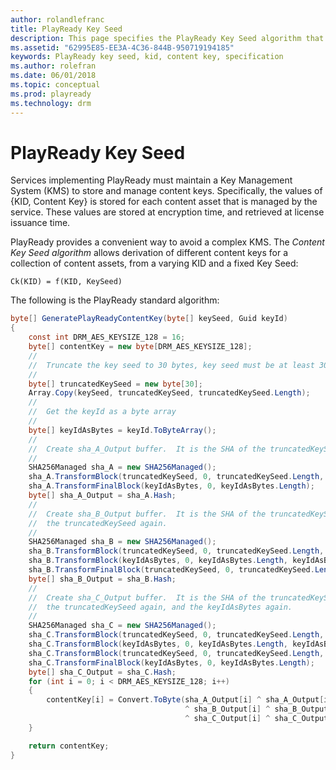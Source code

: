 ```yaml
---
author: rolandlefranc
title: PlayReady Key Seed
description: This page specifies the PlayReady Key Seed algorithm that allows diverisfy content keys based on a KID.
ms.assetid: "62995E85-EE3A-4C36-844B-950719194185"
keywords: PlayReady key seed, kid, content key, specification
ms.author: rolefran
ms.date: 06/01/2018
ms.topic: conceptual
ms.prod: playready
ms.technology: drm
---
```



# PlayReady Key Seed

Services implementing PlayReady must maintain a Key Management System (KMS) to store and manage content keys. Specifically, the values of {KID, Content Key} is stored for each content asset that is managed by the service. These values are stored at encryption time, and retrieved at license issuance time.

PlayReady provides a convenient way to avoid a complex KMS. The *Content Key Seed algorithm* allows derivation of different content keys for a collection of content assets, from a varying KID and a fixed Key Seed:

  `Ck(KID) = f(KID, KeySeed)`

The following is the PlayReady standard algorithm:

```cs
byte[] GeneratePlayReadyContentKey(byte[] keySeed, Guid keyId)
{
    const int DRM_AES_KEYSIZE_128 = 16;
    byte[] contentKey = new byte[DRM_AES_KEYSIZE_128];
    //
    //  Truncate the key seed to 30 bytes, key seed must be at least 30 bytes long.
    //
    byte[] truncatedKeySeed = new byte[30];
    Array.Copy(keySeed, truncatedKeySeed, truncatedKeySeed.Length);
    //
    //  Get the keyId as a byte array
    //
    byte[] keyIdAsBytes = keyId.ToByteArray();
    //
    //  Create sha_A_Output buffer.  It is the SHA of the truncatedKeySeed and the keyIdAsBytes
    //
    SHA256Managed sha_A = new SHA256Managed();
    sha_A.TransformBlock(truncatedKeySeed, 0, truncatedKeySeed.Length, truncatedKeySeed, 0);
    sha_A.TransformFinalBlock(keyIdAsBytes, 0, keyIdAsBytes.Length);
    byte[] sha_A_Output = sha_A.Hash;
    //
    //  Create sha_B_Output buffer.  It is the SHA of the truncatedKeySeed, the keyIdAsBytes, and
    //  the truncatedKeySeed again.
    //
    SHA256Managed sha_B = new SHA256Managed();
    sha_B.TransformBlock(truncatedKeySeed, 0, truncatedKeySeed.Length, truncatedKeySeed, 0);
    sha_B.TransformBlock(keyIdAsBytes, 0, keyIdAsBytes.Length, keyIdAsBytes, 0);
    sha_B.TransformFinalBlock(truncatedKeySeed, 0, truncatedKeySeed.Length);
    byte[] sha_B_Output = sha_B.Hash;
    //
    //  Create sha_C_Output buffer.  It is the SHA of the truncatedKeySeed, the keyIdAsBytes,
    //  the truncatedKeySeed again, and the keyIdAsBytes again.
    //
    SHA256Managed sha_C = new SHA256Managed();
    sha_C.TransformBlock(truncatedKeySeed, 0, truncatedKeySeed.Length, truncatedKeySeed, 0);
    sha_C.TransformBlock(keyIdAsBytes, 0, keyIdAsBytes.Length, keyIdAsBytes, 0);
    sha_C.TransformBlock(truncatedKeySeed, 0, truncatedKeySeed.Length, truncatedKeySeed, 0);
    sha_C.TransformFinalBlock(keyIdAsBytes, 0, keyIdAsBytes.Length);
    byte[] sha_C_Output = sha_C.Hash;
    for (int i = 0; i < DRM_AES_KEYSIZE_128; i++)
    {
        contentKey[i] = Convert.ToByte(sha_A_Output[i] ^ sha_A_Output[i + DRM_AES_KEYSIZE_128]
                                       ^ sha_B_Output[i] ^ sha_B_Output[i + DRM_AES_KEYSIZE_128]
                                       ^ sha_C_Output[i] ^ sha_C_Output[i + DRM_AES_KEYSIZE_128]);
    }

    return contentKey;
}
```


